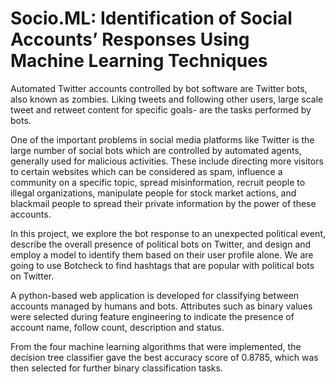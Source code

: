 # Socio.ML: Identification of Social Accounts’ Responses Using Machine Learning Techniques

Automated Twitter accounts controlled by bot software are Twitter bots, also known as zombies. Liking tweets and following other users, large scale tweet and retweet content for specific goals- are the tasks performed by bots.

One of the important problems in social media platforms like Twitter is the large number of social bots which are controlled by automated agents, generally used for malicious activities. These include directing more visitors to certain websites which can be considered as spam, influence a community on a specific topic, spread misinformation, recruit people to illegal organizations, manipulate people for stock market actions, and blackmail people to spread their private information by the power of these accounts. 

In this project, we explore the bot response to an unexpected political event, describe the overall presence of political bots on Twitter, and design and employ a model to identify them based on their user profile alone. We are going to use Botcheck to find hashtags that are popular with political bots on Twitter. 

A python-based web application is developed for classifying between accounts managed by humans and bots. Attributes such as binary values were selected during feature engineering to indicate the presence of account name, follow count, description and status.

From the four machine learning algorithms that were implemented, the decision tree classifier gave the best accuracy score of 0.8785, which was then selected for further binary classification tasks. 
